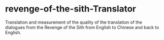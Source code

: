 # revenge-of-the-sith-Translator

Translation and measurement of the quality of the translation of the dialogues from the Revenge of the Sith from English to Chinese and back to English.

